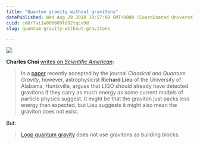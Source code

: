 ```yaml
---
title: "Quantum gravity without gravitons"
datePublished: Wed Aug 29 2018 19:57:00 GMT+0000 (Coordinated Universal Time)
cuid: cm8r7ai1w000609ld92tqcv9d
slug: quantum-gravity-without-gravitons

---
```



[![](https://cdn.hashnode.com/res/hashnode/image/upload/v1743070701609/37d66670-8fc0-4c94-b58a-eb510a14e8c3.jpeg)](https://en.wikipedia.org/wiki/File:LQG_black_hole_Horizon.jpg)

**Charles Choi** [writes on _Scientific American_](https://www.scientificamerican.com/article/is-gravity-quantum/):

> In a [paper](https://arxiv.org/abs/1712.04437) recently accepted by the journal _Classical and Quantum Gravity_, however, astrophysicist **Richard Lieu** of the University of Alabama, Huntsville, argues that LIGO should already have detected gravitons if they carry as much energy as some current models of particle physics suggest. It might be that the graviton just packs less energy than expected, but Lieu suggests it might also mean the graviton does not exist.

But:

> [Loop quantum gravity](https://en.wikipedia.org/wiki/Loop_quantum_gravity) does not use gravitons as building blocks.